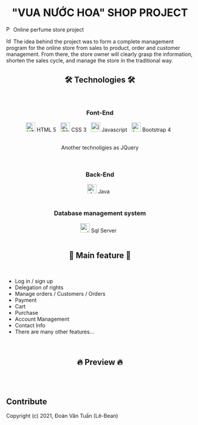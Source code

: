 <h1 align="center">"VUA NƯỚC HOA" SHOP PROJECT</h1>

<span><img src="https://cdn-icons-png.flaticon.com/512/1890/1890663.png" alt="Perfume logo" title="Perfume" height="15" /></span> 
Online perfume  store project 

<span><img src="https://cdn-icons-png.flaticon.com/512/427/427735.png" alt="Idea logo" title="Idea" height="15" /></span>
The idea behind the project was to form a complete management program for the online store from sales to product, order and customer management. From there, the store owner will clearly grasp the information, shorten the sales cycle, and manage the store in the traditional way.
&nbsp;

<h2 align="center">🛠 Technologies 🛠</h2>
&nbsp;

<h3 align="center"> Font-End </h3>

<div align="center">
	<span><img src="https://cdn-icons-png.flaticon.com/512/5968/5968267.png" alt="HTML logo" title="HTML" height="25" /></span> HTML 5
	&nbsp;
	<span><img src="https://cdn-icons-png.flaticon.com/512/5968/5968242.png" alt="CSS logo" title="CSS" height="25" /></span> CSS 3
	&nbsp;
	<span><img src="https://cdn-icons-png.flaticon.com/512/5968/5968292.png" alt="javascript logo" title="javascript" height="25" /></span> Javascript
	&nbsp;
	<span><img src="https://cdn-icons-png.flaticon.com/512/5968/5968672.png" alt="bootstrap logo" title="bootstrap" height="25" /></span> Bootstrap 4
	&nbsp;
</div>
 	&nbsp;
 
<p align="center"> Another technoligies as JQuery </p>
&nbsp;


<h3 align="center"> Back-End </h3>

<div align="center">
	<span><img src="https://cdn-icons-png.flaticon.com/512/5968/5968282.png" alt="Java logo" title="Java" height="25" /></span> Java
	&nbsp;
</div>
&nbsp;

<h3 align="center"> Database management system </h3>

<div align="center">
	<span><img src="https://cdn-icons-png.flaticon.com/512/4248/4248443.png" alt="sql server logo" title="sql server" height="25" /></span> Sql Server
	&nbsp;
</div>
&nbsp;

<h2 align="center">📑 Main feature 📑</h2>
&nbsp;

<div>
	<ul>
		<li>Log in / sign up</li>
		<li>Delegation of rights</li>
		<li>Manage orders / Customers / Orders</li>
		<li>Payment</li>
		<li>Cart</li>
		<li>Purchase</li>
		<li>Account Management</li>
		<li>Contact Info</li>
		<li>There are many other features...</li>
	</ul>
</div>
&nbsp;

<h2 align="center">🔥 Preview 🔥</h2>
&nbsp;

<div>
	
</div>
&nbsp;

<h2>Contribute</h2>

Copyright (c) 2021, Đoàn Văn Tuấn (Lê-Bean)
















